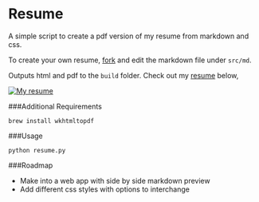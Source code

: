 Resume
======

A simple script to create a pdf version of my resume from markdown and css.

To create your own resume, [fork](https://github.com/johncadengo/Resume/fork) and edit the markdown file under `src/md`.

Outputs html and pdf to the `build` folder. Check out my [resume](https://github.com/johncadengo/Resume/raw/master/build/pdf/john-cadengo.pdf) below,

[![My resume](https://github.com/johncadengo/Resume/raw/master/build/png/john-cadengo.png)](https://github.com/johncadengo/Resume/raw/master/build/pdf/john-cadengo.pdf)

###Additional Requirements

`brew install wkhtmltopdf`

###Usage

`python resume.py`

###Roadmap

* Make into a web app with side by side markdown preview
* Add different css styles with options to interchange
